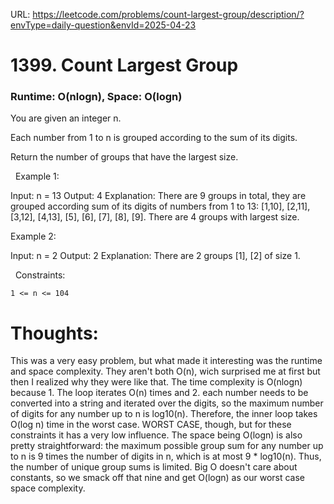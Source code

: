 URL: https://leetcode.com/problems/count-largest-group/description/?envType=daily-question&envId=2025-04-23

# 1399. Count Largest Group

### Runtime: O(nlogn), Space: O(logn)

You are given an integer n.

Each number from 1 to n is grouped according to the sum of its digits.

Return the number of groups that have the largest size.

 
Example 1:

Input: n = 13
Output: 4
Explanation: There are 9 groups in total, they are grouped according sum of its digits of numbers from 1 to 13:
[1,10], [2,11], [3,12], [4,13], [5], [6], [7], [8], [9].
There are 4 groups with largest size.

Example 2:

Input: n = 2
Output: 2
Explanation: There are 2 groups [1], [2] of size 1.

 
Constraints:

	1 <= n <= 104

# Thoughts:

This was a very easy problem, but what made it interesting was the runtime and space complexity. They aren't both O(n), wich surprised me at first but then I realized why they were like that. The time complexity is O(nlogn) because 1. The 
loop iterates O(n) times and 2. each number needs to be converted into a string and iterated over the digits, so the maximum number of digits for any number up to n is log10(n). Therefore, the inner loop takes O(log n) time in the worst 
case. WORST CASE, though, but for these constraints it has a very low influence. The space being O(logn) is also pretty straightforward: the maximum possible group sum for any number up to n is 9 times the number of digits in n, which is 
at most 9 * log10(n). Thus, the number of unique group sums is limited. Big O doesn't care about constants, so we smack off that nine and get O(logn) as our worst case space complexity.
